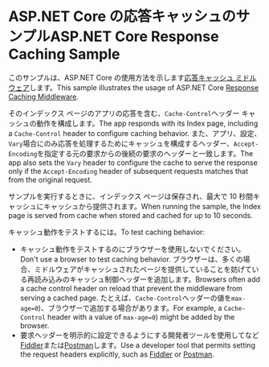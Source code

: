 # <a name="aspnet-core-response-caching-sample"></a><span data-ttu-id="a6e14-101">ASP.NET Core の応答キャッシュのサンプル</span><span class="sxs-lookup"><span data-stu-id="a6e14-101">ASP.NET Core Response Caching Sample</span></span>

<span data-ttu-id="a6e14-102">このサンプルは、ASP.NET Core の使用方法を示します[応答キャッシュ ミドルウェア](https://docs.microsoft.com/aspnet/core/performance/caching/middleware)します。</span><span class="sxs-lookup"><span data-stu-id="a6e14-102">This sample illustrates the usage of ASP.NET Core [Response Caching Middleware](https://docs.microsoft.com/aspnet/core/performance/caching/middleware).</span></span>

<span data-ttu-id="a6e14-103">そのインデックス ページのアプリの応答を含む、`Cache-Control`ヘッダー キャッシュの動作を構成します。</span><span class="sxs-lookup"><span data-stu-id="a6e14-103">The app responds with its Index page, including a `Cache-Control` header to configure caching behavior.</span></span> <span data-ttu-id="a6e14-104">また、アプリ、設定、`Vary`場合にのみ応答を処理するためにキャッシュを構成するヘッダー、`Accept-Encoding`を指定する元の要求からの後続の要求のヘッダーと一致します。</span><span class="sxs-lookup"><span data-stu-id="a6e14-104">The app also sets the `Vary` header to configure the cache to serve the response only if the `Accept-Encoding` header of subsequent requests matches that from the original request.</span></span>

<span data-ttu-id="a6e14-105">サンプルを実行するときに、インデックス ページは保存され、最大で 10 秒間キャッシュにキャッシュから提供されます。</span><span class="sxs-lookup"><span data-stu-id="a6e14-105">When running the sample, the Index page is served from cache when stored and cached for up to 10 seconds.</span></span>

<span data-ttu-id="a6e14-106">キャッシュ動作をテストするには。</span><span class="sxs-lookup"><span data-stu-id="a6e14-106">To test caching behavior:</span></span>

* <span data-ttu-id="a6e14-107">キャッシュ動作をテストするのにブラウザーを使用しないでください。</span><span class="sxs-lookup"><span data-stu-id="a6e14-107">Don't use a browser to test caching behavior.</span></span> <span data-ttu-id="a6e14-108">ブラウザーは、多くの場合、ミドルウェアがキャッシュされたページを提供していることを妨げている再読み込みのキャッシュ制御ヘッダーを追加します。</span><span class="sxs-lookup"><span data-stu-id="a6e14-108">Browsers often add a cache control header on reload that prevent the middleware from serving a cached page.</span></span> <span data-ttu-id="a6e14-109">たとえば、`Cache-Control`ヘッダーの値を`max-age=0`)、ブラウザーで追加する場合があります。</span><span class="sxs-lookup"><span data-stu-id="a6e14-109">For example, a `Cache-Control` header with a value of `max-age=0`) might be added by the browser.</span></span>
* <span data-ttu-id="a6e14-110">要求ヘッダーを明示的に設定できるようにする開発者ツールを使用してなど<a href="https://www.telerik.com/fiddler">Fiddler</a>または<a href="https://www.getpostman.com/">Postman</a>します。</span><span class="sxs-lookup"><span data-stu-id="a6e14-110">Use a developer tool that permits setting the request headers explicitly, such as <a href="https://www.telerik.com/fiddler">Fiddler</a> or <a href="https://www.getpostman.com/">Postman</a>.</span></span>
